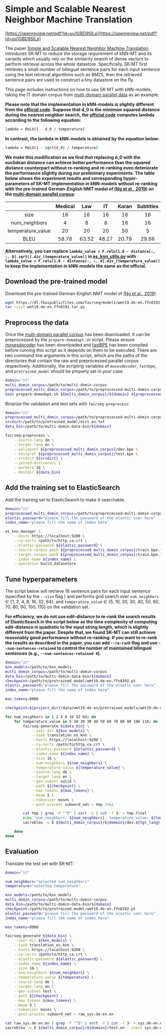 # Simple and Scalable Nearest Neighbor Machine Translation

[https://openreview.net/pdf?id=uu1GBD9SlLe](https://openreview.net/pdf?id=uu1GBD9SlLe)


The paper [Simple and Scalable Nearest Neighbor Machine Translation](https://openreview.net/pdf?id=uu1GBD9SlLe) 
introduces SK-MT to reduce the storage requirement of kNN-MT and its variants which usually rely on the 
similarity search of dense vectors to perform retrieval across the whole datastore. Specifically, SK-MT 
first retrieves a small number of bilingual sentence pairs for each input sentence using the text retrieval 
algorithms such as BM25, then the retrieved sentence pairs are used to construct a tiny datastore on the fly.


This page includes instructions on how to use SK-MT with kNN-models, taking the IT domain corpus from 
[multi-domain parallel data](https://github.com/roeeaharoni/unsupervised-domain-clusters) as an example. 


**Please note that the implementation in kNN-models is slightly different from the [official code](https://github.com/dirkiedai/sk-mt). 
Suppose that d_0 is the minimum squared distance during the nearest neighbor search, the [official code](https://github.com/dirkiedai/sk-mt) 
computes lambda according to the following equation:**
``` bash
lambda = ReLU(1 - d_0 / temperature)
```
**In contrast, the lambda in kNN-models is obtained by the equation below:**
``` bash
lambda = ReLU(1 - sqrt(d_0) / temperature)
```
**We make this modification as we find that replacing d_0 with the euclidean distance can achieve better performance 
than the squared distance counterpart without re-ranking and re-ranking even deteriorate the performance slightly 
during our preliminary experiments. The table below shows the experiment results and corresponding hyper-parameters 
of SK-MT implementation in kNN-models without re-ranking with the pre-trained German-English NMT model of 
[(Ng et al., 2019)](https://aclanthology.org/W19-5333.pdf) on the 
[multi-domain parallel corpus](https://github.com/roeeaharoni/unsupervised-domain-clusters):**

| | Medical | Law | IT | Koran | Subtitles | Subtitles.full |
| :----: | :----: | :----: | :----: | :----: | :----: | :----: |
| size  | 16 | 16 | 16 | 16 | 16 | 16 |
| num_neighbors | 4 | 8 | 8 | 16 | 16 | 16 |
| temperature_value | 20 | 20 | 20 | 50 | 5 | 10 |
| BLEU | 58.78 | 63.52 | 48.27 | 20.78 | 29.66 | 30.2 |


**Alternatively, you can replace `lambda_value = F.relu(1.0 - distance[:, :, 0].sqrt().div_(temperature_value))` in 
[es_knn_utils.py](../../knn_models/es_knn_utils.py) with `lambda_value = F.relu(1.0 - distance[:, :, 0].div_(temperature_value))` 
to keep the implementation in kNN-models the same as the official.**


## Download the pre-trained model
Download the pre-trained German-English NMT model of 
[(Ng et al., 2019)](https://aclanthology.org/W19-5333.pdf):
``` bash
wget https://dl.fbaipublicfiles.com/fairseq/models/wmt19.de-en.ffn8192.tar.gz
tar -zxvf wmt19.de-en.ffn8192.tar.gz
```


## Preprocess the data

Once the [multi-domain parallel corpus](https://github.com/roeeaharoni/unsupervised-domain-clusters) 
has been downloaded. It can be preprocessed by the `prepare-domadapt.sh` script. Please ensure 
[mosesdecoder](https://github.com/moses-smt/mosesdecoder) has been downloaded and 
[fastBPE](https://github.com/glample/fastBPE) has been compiled before running 
this script as it depends on them to be executed. There are two command line arguments 
in this script, which are the paths of the directories that contain the raw 
and preprocessed parallel corpus respectively. Additionally, the scripting variables 
of `mosesdecoder`, `fastbpe`, and `pretrained_model` should be properly set in your case.


``` bash
domain="it"
multi_domin_corpus=/path/to/multi-domin-corpus
preprocessed_multi_domin_corpus=/path/to/preprocessed-multi-domin-corpus
bash prepare-domadapt.sh ${multi_domin_corpus}/${domain} ${preprocessed_multi_domin_corpus}/${domain}
```


Binarize the validation and test sets with `fairseq-preprocess`:
``` bash
domain="it"
preprocessed_multi_domin_corpus=/path/to/preprocessed-multi-domin-corpus/${domain}
srcdict=/path/to/pretrained_model/dict.en.txt
data_bin=/path/to/multi-domin-data-bin/${domain}

fairseq-preprocess \
    --source-lang de \
    --target-lang en \
    --validpref ${preprocessed_multi_domin_corpus}/dev.bpe \
    --testpref ${preprocessed_multi_domin_corpus}/test.bpe \
    --srcdict ${srcdict} \
    --joined-dictionary \
    --workers 16 \
    --destdir ${data_bin}
```


## Add the training set to ElasticSearch
Add the training set to ElasticSearch to make it searchable.
``` bash
domain="it"
preprocessed_multi_domin_corpus=/path/to/preprocessed-multi-domin-corpus/${domain}
elastic_password="please fill the password of the elastic user here"
index_name="please fill the name of index here"

es_knn_manager \
    --hosts https://localhost:9200 \
    --ca-certs /path/to/http_ca.crt \
    --elastic-password ${elastic_password} \
    --source-corpus-path ${preprocessed_multi_domin_corpus}/train.bpe.filtered.de \
    --target-corpus-path ${preprocessed_multi_domin_corpus}/train.bpe.filtered.en \
    --index-name ${index_name} \
    --operation build_datasetore
```


## Tune hyperparameters
The script below will retrieve 16 sentence pairs for each input sentence (specified by the `--size` flag ) 
and performs grid search over `num_neighbors` ∈ {1, 2, 4, 8, 16, 32, 64}, and `temperature_value` 
∈ {5, 10, 20, 30, 40, 50, 60, 70, 80, 90, 100, 110} on the validation set.

**For efficiency, we do not use edit-distance to re-rank the search results of ElasticSearch in the script below 
as the time complexity of computing edit-distance is quadratic to the input string length, which is slightly different 
from the paper. Despite that, we found SK-MT can still achieve reasonably good performance without re-ranking. If you 
want to re-rank the results as described in the paper, you can add `--re-rank` flag and use `--num-sentences-retained` 
to control the number of maintained bilingual sentences (e.g., `--num-sentences-retained 8`).**


``` bash
domain="it"
knn_models=/path/to/knn_models
multi_domin_corpus=/path/to/multi-domin-corpus
data_bin=/path/to/multi-domin-data-bin/${domain}
checkpoint=/path/to/pretrained_model/wmt19.de-en.ffn8192.pt
elastic_password="please fill the password of the elastic user here"
index_name="please fill the name of index here"

max_tokens=8000

checkpoint=${project_dir}/data/wmt19.de-en/pretrained_models/wmt19.de-en.ffn8192.pt

for num_neighbors in 1 2 4 8 16 32 64; do
    for temperature_value in 5 10 20 30 40 50 60 70 80 90 100 110; do
        fairseq-generate ${data_bin} \
            --user-dir ${knn_models} \
            --task translation_es_knn \
            --hosts https://localhost:9200 \
            --ca-certs /path/to/http_ca.crt \
            --elastic-password ${elastic_password} \
            --index-name ${index_name} \
            --size 16 \
            --num-neighbors ${num_neighbors} \
            --temperature-value ${temperature_value} \
            --source-lang de \
            --target-lang en \
            --gen-subset valid \
            --path ${checkpoint} \
            --max-tokens ${max_tokens} \
            --beam 5 \
            --tokenizer moses \
            --post-process subword_nmt > tmp 2>&1

        cat tmp | grep -P "^D" | sort -V | cut -f 3- > tmp.final
        echo "num_neighbors: ${num_neighbors}, temperature_value: ${temperature_value}"
        sacrebleu -w 6 ${multi_domin_corpus}/${domain}/dev.${tgt_lang} --input tmp.final

    done
done
```


## Evaluation

Translate the test set with SK-MT:

``` bash
domain="it"

num_neighbors="selected num_neighbors"
temperature="selected temperature"

knn_models=/path/to/knn_models
multi_domin_corpus=/path/to/multi-domin-corpus
data_bin=/path/to/multi-domin-data-bin/${domain}
checkpoint=/path/to/pretrained_model/wmt19.de-en.ffn8192.pt
elastic_password="please fill the password of the elastic user here"
index_name="please fill the name of index here"

max_tokens=8000

fairseq-generate ${data_bin} \
    --user-dir ${knn_models} \
    --task translation_es_knn \
    --hosts https://localhost:9200 \
    --ca-certs /path/to/http_ca.crt \
    --elastic-password ${elastic_password} \
    --index-name ${index_name} \
    --size 16 \
    --num-neighbors ${num_neighbors} \
    --temperature-value ${temperature} \
    --source-lang de \
    --target-lang en \
    --gen-subset test \
    --path ${checkpoint} \
    --max-tokens ${max_tokens} \
    --beam 5 \
    --tokenizer moses \
    --post-process subword_nmt > raw_sys.de-en.en

cat raw_sys.de-en.en | grep -P "^D" | sort -V | cut -f 3- > sys.de-en.en
sacrebleu -w 6 ${multi_domin_corpus}/${domain}/test.en --input sys.de-en.en
```

